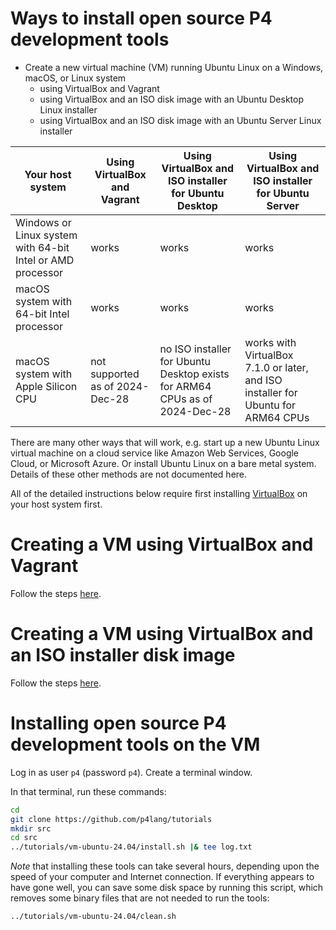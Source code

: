 # Ways to install open source P4 development tools

+ Create a new virtual machine (VM) running Ubuntu Linux on a Windows,
  macOS, or Linux system
  + using VirtualBox and Vagrant
  + using VirtualBox and an ISO disk image with an Ubuntu Desktop Linux installer
  + using VirtualBox and an ISO disk image with an Ubuntu Server Linux installer

| Your host system | Using VirtualBox and Vagrant | Using VirtualBox and ISO installer for Ubuntu Desktop | Using VirtualBox and ISO installer for Ubuntu Server |
| ---------------- | ---------------------------- | ----------------------------------------------------- | ---------------------------------------------------- |
| Windows or Linux system with 64-bit Intel or AMD processor | works | works | works |
| macOS system with 64-bit Intel processor | works | works | works |
| macOS system with Apple Silicon CPU | not supported as of 2024-Dec-28 | no ISO installer for Ubuntu Desktop exists for ARM64 CPUs as of 2024-Dec-28 | works with VirtualBox 7.1.0 or later, and ISO installer for Ubuntu for ARM64 CPUs |

There are many other ways that will work, e.g. start up a new Ubuntu
Linux virtual machine on a cloud service like Amazon Web Services,
Google Cloud, or Microsoft Azure.  Or install Ubuntu Linux on a bare
metal system.  Details of these other methods are not documented here.

All of the detailed instructions below require first installing
[VirtualBox](https://virtualbox.org) on your host system first.


# Creating a VM using VirtualBox and Vagrant

Follow the steps [here](README-create-vm-using-vagrant.md).


# Creating a VM using VirtualBox and an ISO installer disk image

Follow the steps
[here](README-create-vm-using-iso-installer.md).


# Installing open source P4 development tools on the VM

Log in as user `p4` (password `p4`).  Create a terminal window.

In that terminal, run these commands:

```bash
cd
git clone https://github.com/p4lang/tutorials
mkdir src
cd src
../tutorials/vm-ubuntu-24.04/install.sh |& tee log.txt
```

*Note* that installing these tools can take several hours, depending
upon the speed of your computer and Internet connection.  If
everything appears to have gone well, you can save some disk space by
running this script, which removes some binary files that are not
needed to run the tools:

```bash
../tutorials/vm-ubuntu-24.04/clean.sh
```
